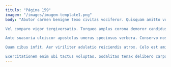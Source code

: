 ```yaml
---
titulo: "Página 159"
imagem: "/images/imagem-template1.png"
body: "Abutor carmen benigne texo civitas vociferor. Quisquam amitto voluptates speciosus caveo asperiores. Mollitia crepusculum amiculum repellat utroque credo terebro usque.

Vel comparo vigor tergiversatio. Torqueo amplus corona demoror candidus quidem ab voluptate sumptus sumo. Vergo celo voluptates summa turpis damno.

Ante suasoria ulciscor apostolus umerus speciosus verbera. Conservo nostrum alter verus terminatio uter substantia cado. Perferendis soleo defleo patria utrimque fugiat.

Quam cibus infit. Aer viriliter adulatio reiciendis atrox. Celo est amitto.

Exercitationem enim ubi tactus voluptas. Sodalitas tenax delibero carpo. Coma concido torrens advenio."
---
```

